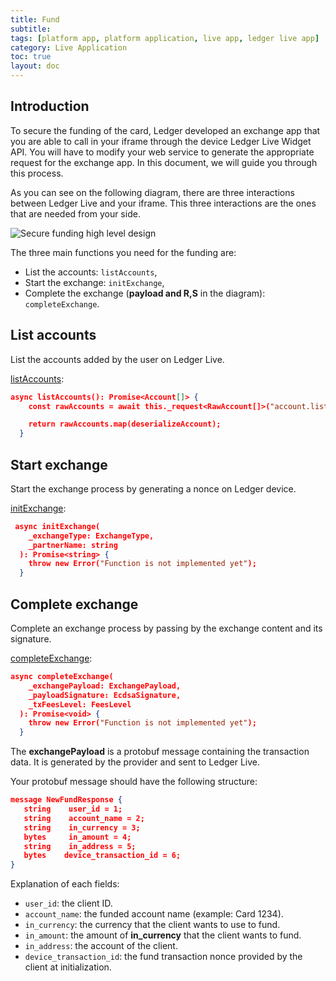 ```yaml
---
title: Fund
subtitle:
tags: [platform app, platform application, live app, ledger live app]
category: Live Application
toc: true
layout: doc
---
```


## Introduction

To secure the funding of the card, Ledger developed an exchange app that you are able to call in your iframe through the device Ledger Live Widget API. You will have to modify your web service to generate the appropriate request for the exchange app. In this document, we will guide you through this process.

As you can see on the following diagram, there are three interactions between Ledger Live and your iframe. This three interactions are the ones that are needed from your side.  

![Secure funding high level design](../../images/baanx-secure-funding.png "Secure funding high level design")

The three main functions you need for the funding are: 
- List the accounts: `listAccounts`,
- Start the exchange: `initExchange`,
- Complete the exchange (**payload and R,S** in the diagram): `completeExchange`.


## List accounts

List the accounts added by the user on Ledger Live.

[listAccounts](../../classes/#listaccounts):

```json
async listAccounts(): Promise<Account[]> {
    const rawAccounts = await this._request<RawAccount[]>("account.list");

    return rawAccounts.map(deserializeAccount);
  }
```

## Start exchange

Start the exchange process by generating a nonce on Ledger device.

[initExchange](../../classes/#initexchange):

```json
 async initExchange(
    _exchangeType: ExchangeType,
    _partnerName: string
  ): Promise<string> {
    throw new Error("Function is not implemented yet");
  }
```


## Complete exchange

Complete an exchange process by passing by the exchange content and its signature.

[completeExchange](../../classes/#completeexchange):

```json
async completeExchange(
    _exchangePayload: ExchangePayload,
    _payloadSignature: EcdsaSignature,
    _txFeesLevel: FeesLevel
  ): Promise<void> {
    throw new Error("Function is not implemented yet");
  }
```

The **exchangePayload** is a protobuf message containing the transaction data. It is generated by the provider and sent to Ledger Live. 

Your protobuf message should have the following structure: 

```json
message NewFundResponse {
   string    user_id = 1; 
   string    account_name = 2; 
   string    in_currency = 3; 
   bytes     in_amount = 4; 
   string    in_address = 5; 
   bytes    device_transaction_id = 6; 
}
```

Explanation of each fields:
- `user_id`: the client ID.
- `account_name`: the funded account name (example: Card 1234).
- `in_currency`: the currency that the client wants to use to fund.
- `in_amount`: the amount of **in_currency** that the client wants to fund.
- `in_address`: the account of the client.
- `device_transaction_id`: the fund transaction nonce provided by the client at initialization.

